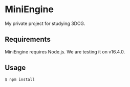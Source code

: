 # MiniEngine

My private project for studying 3DCG.

## Requirements

MiniEngine requires Node.js. We are testing it on v16.4.0.

## Usage

```
$ npm install
```
